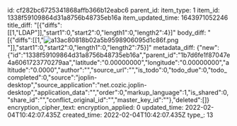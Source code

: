 id: cf282bc6725341868affb366b12eabc6
parent_id: 
item_type: 1
item_id: 1338f59109864d31a8756b48735eb16a
item_updated_time: 1643971052246
title_diff: "[{\"diffs\":[[1,\"LDAP\"]],\"start1\":0,\"start2\":0,\"length1\":0,\"length2\":4}]"
body_diff: "[{\"diffs\":[[1,\"![a13ac80818b02a5b9598906095d1c86f.png](:/8dfa42bd3281431ab29378670ba1c964)\"]],\"start1\":0,\"start2\":0,\"length1\":0,\"length2\":75}]"
metadata_diff: {"new":{"id":"1338f59109864d31a8756b48735eb16a","parent_id":"1b7d6fe1f87047e4a6061723770279aa","latitude":"0.00000000","longitude":"0.00000000","altitude":"0.0000","author":"","source_url":"","is_todo":0,"todo_due":0,"todo_completed":0,"source":"joplin-desktop","source_application":"net.cozic.joplin-desktop","application_data":"","order":0,"markup_language":1,"is_shared":0,"share_id":"","conflict_original_id":"","master_key_id":""},"deleted":[]}
encryption_cipher_text: 
encryption_applied: 0
updated_time: 2022-02-04T10:42:07.435Z
created_time: 2022-02-04T10:42:07.435Z
type_: 13